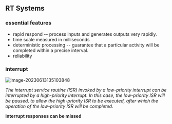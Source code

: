 ## RT Systems

### essential features

* rapid respond  -- process inputs and generates outputs very rapidly.
* time scale measured in milliseconds
* deterministic processing   --  guarantee that a particular activity will be completed within a precise interval.
* reliability

### interrupt

![image-20230613135103848](https://blog-pic-1313935212.cos.ap-guangzhou.myqcloud.com/imgs/202306131351896.png)

*The interrupt service routine (ISR) invoked by a low-priority interrupt can be interrupted by a high-priority interrupt. In this case, the low-priority ISR will be paused, to allow the high-priority ISR to be executed, after which the operation of the low-priority ISR will be completed.* 

**interrupt responses can be missed**